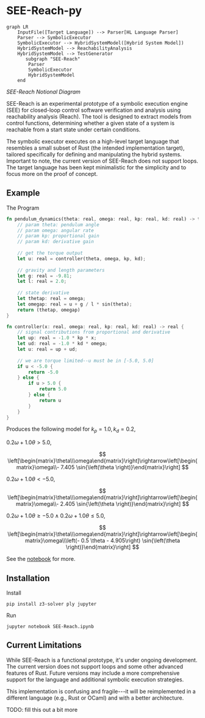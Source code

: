 # SEE-Reach-py

```mermaid
graph LR
    InputFile([Target Language]) --> Parser[HL Language Parser]
    Parser --> SymbolicExecutor
    SymbolicExecutor --> HybridSystemModel([Hybrid System Model])
    HybridSystemModel --> ReachabilityAnalysis
    HybridSystemModel --> TestGenerator
       subgraph "SEE-Reach"
        Parser
        SymbolicExecutor
        HybridSystemModel
    end
```
*SEE-Reach Notional Diagram*

SEE-Reach is an experimental prototype of a symbolic execution engine (SEE) for closed-loop control software verification and analysis using reachability analysis (Reach). The tool is designed to extract models from control functions, determining whether a given state of a system is reachable from a start state under certain conditions. 

The symbolic executor executes on a high-level target language that resembles a small subset of Rust (the intended implementation target), tailored specifically for defining and manipulating the hybrid systems. Important to note, the current version of SEE-Reach does not support loops. The target language has been kept minimalistic for the simplicity and to focus more on the proof of concept.

## Example

The Program
```rust
fn pendulum_dynamics(theta: real, omega: real, kp: real, kd: real) -> tuple {
    // param theta: pendulum angle
    // param omega: angular rate
    // param kp: proportional gain
    // param kd: derivative gain
    
    // get the torque output
    let u: real = controller(theta, omega, kp, kd);
    
    // gravity and length parameters
    let g: real = -9.81;
    let l: real = 2.0;
    
    // state derivative
    let thetap: real = omega;
    let omegap: real = u + g / l * sin(theta);
    return (thetap, omegap)
}

fn controller(x: real, omega: real, kp: real, kd: real) -> real {
    // signal contributions from proportional and derivative
    let up: real = -1.0 * kp * x;
    let ud: real = -1.0 * kd * omega;
    let u: real = up + ud;
    
    // we are torque limited--u must be in [-5.0, 5.0]
    if u < -5.0 {
        return -5.0
    } else {
        if u > 5.0 {
            return 5.0
        } else {
            return u
        }
    }
}
```

Produces the following model for $k_p=1.0, k_d=0.2$,

$0.2 \omega + 1.0 \theta > 5.0$,

$$
\left[\begin{matrix}\theta\\\omega\end{matrix}\right]\rightarrow\left[\begin{matrix}\omega\\- 7.405 \sin{\left(\theta \right)}\end{matrix}\right]
$$

$0.2 \omega + 1.0 \theta < -5.0$,

$$
\left[\begin{matrix}\theta\\\omega\end{matrix}\right]\rightarrow\left[\begin{matrix}\omega\\- 2.405 \sin{\left(\theta \right)}\end{matrix}\right]
$$

$0.2 \omega + 1.0 \theta \geq -5.0 \wedge 0.2 \omega + 1.0 \theta \leq 5.0$,

$$
\left[\begin{matrix}\theta\\\omega\end{matrix}\right]\rightarrow\left[\begin{matrix}\omega\\\left(- 0.5 \theta - 4.905\right) \sin{\left(\theta \right)}\end{matrix}\right]
$$

See the [notebook](./SEE-Reach.ipynb) for more. 

## Installation

Install
```shell
pip install z3-solver ply jupyter
```

Run
```shell
jupyter notebook SEE-Reach.ipynb
```

## Current Limitations

While SEE-Reach is a functional prototype, it's under ongoing development. The current version does not support loops and some other advanced features of Rust. Future versions may include a more comprehensive support for the language and additional symbolic execution strategies.

This implementation is confusing and fragile---it will be reimplemented in a different language (e.g., Rust or OCaml) and with a better architecture.

TODO: fill this out a bit more